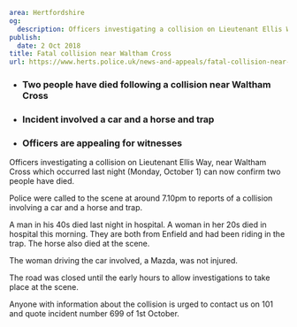 ```yaml
area: Hertfordshire
og:
  description: Officers investigating a collision on Lieutenant Ellis Way, near Waltham Cross which occurred last night (Monday, October 1) can now confirm two people have died.
publish:
  date: 2 Oct 2018
title: Fatal collision near Waltham Cross
url: https://www.herts.police.uk/news-and-appeals/fatal-collision-near-waltham-cross-1854
```

* ### Two people have died following a collision near Waltham Cross

 * ### Incident involved a car and a horse and trap

 * ### Officers are appealing for witnesses

Officers investigating a collision on Lieutenant Ellis Way, near Waltham Cross which occurred last night (Monday, October 1) can now confirm two people have died.

Police were called to the scene at around 7.10pm to reports of a collision involving a car and a horse and trap.

A man in his 40s died last night in hospital. A woman in her 20s died in hospital this morning. They are both from Enfield and had been riding in the trap. The horse also died at the scene.

The woman driving the car involved, a Mazda, was not injured.

The road was closed until the early hours to allow investigations to take place at the scene.

Anyone with information about the collision is urged to contact us on 101 and quote incident number 699 of 1st October.

